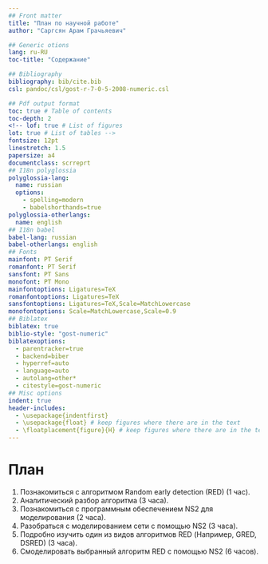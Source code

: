```yaml
---
## Front matter
title: "План по научной работе"
author: "Саргсян Арам Грачьяевич"

## Generic otions
lang: ru-RU
toc-title: "Содержание"

## Bibliography
bibliography: bib/cite.bib
csl: pandoc/csl/gost-r-7-0-5-2008-numeric.csl

## Pdf output format
toc: true # Table of contents
toc-depth: 2
<!-- lof: true # List of figures
lot: true # List of tables -->
fontsize: 12pt
linestretch: 1.5
papersize: a4
documentclass: scrreprt
## I18n polyglossia
polyglossia-lang:
  name: russian
  options:
	- spelling=modern
	- babelshorthands=true
polyglossia-otherlangs:
  name: english
## I18n babel
babel-lang: russian
babel-otherlangs: english
## Fonts
mainfont: PT Serif
romanfont: PT Serif
sansfont: PT Sans
monofont: PT Mono
mainfontoptions: Ligatures=TeX
romanfontoptions: Ligatures=TeX
sansfontoptions: Ligatures=TeX,Scale=MatchLowercase
monofontoptions: Scale=MatchLowercase,Scale=0.9
## Biblatex
biblatex: true
biblio-style: "gost-numeric"
biblatexoptions:
  - parentracker=true
  - backend=biber
  - hyperref=auto
  - language=auto
  - autolang=other*
  - citestyle=gost-numeric
## Misc options
indent: true
header-includes:
  - \usepackage{indentfirst}
  - \usepackage{float} # keep figures where there are in the text
  - \floatplacement{figure}{H} # keep figures where there are in the text
---
```


# План

1. Познакомиться с алгоритмом Random early detection (RED) (1 час).
2. Аналитический разбор алгоритма (3 часа).
3. Познакомиться с программным обеспечением NS2 для моделирования (2 часа). 
4. Разобраться с моделированием сети с помощью NS2 (3 часа).
5. Подробно изучить один из видов алгоритмов RED (Например, GRED, DSRED) (3 часа).
6. Смоделировать выбранный алгоритм RED с помощью NS2 (6 часов).


